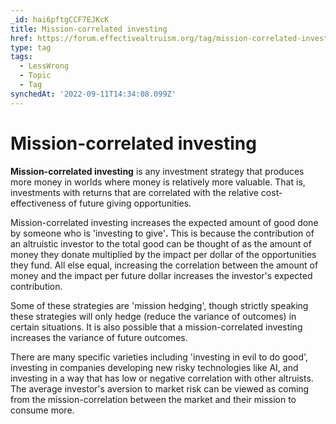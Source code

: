 ```yaml
---
_id: hai6pftgCCF7EJKcK
title: Mission-correlated investing
href: https://forum.effectivealtruism.org/tag/mission-correlated-investing
type: tag
tags:
  - LessWrong
  - Topic
  - Tag
synchedAt: '2022-09-11T14:34:08.099Z'
---
```

# Mission-correlated investing

**Mission-correlated investing** is any investment strategy that produces more money in worlds where money is relatively more valuable. That is, investments with returns that are correlated with the relative cost-effectiveness of future giving opportunities.

Mission-correlated investing increases the expected amount of good done by someone who is 'investing to give'**.** This is because the contribution of an altruistic investor to the total good can be thought of as the amount of money they donate multiplied by the impact per dollar of the opportunities they fund. All else equal, increasing the correlation between the amount of money and the impact per future dollar increases the investor's expected contribution.

Some of these strategies are 'mission hedging', though strictly speaking these strategies will only hedge (reduce the variance of outcomes) in certain situations. It is also possible that a mission-correlated investing increases the variance of future outcomes. 

There are many specific varieties including 'investing in evil to do good', investing in companies developing new risky technologies like AI, and investing in a way that has low or negative correlation with other altruists. The average investor's aversion to market risk can be viewed as coming from the mission-correlation between the market and their mission to consume more.